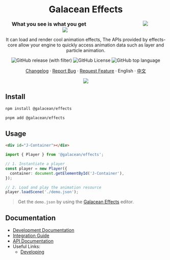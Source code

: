 <div align="center"><a name="readme-top"></a>

<h1>Galacean Effects</h1>

<div style="display: flex; ">
  <div style="flex:2.9">
    <h3 align="left" style="text-indent:20px;margin:0;">What you see is what you get</h3>
    <img src="https://mdn.alipayobjects.com/huamei_klifp9/afts/img/A*QHpQQ4dY6SQAAAAAAAAAAAAADvV6AQ/original" />
  </div>
  <div style="flex:1">
    <img src="https://mdn.alipayobjects.com/huamei_klifp9/afts/img/A*UwMWT4uY6jsAAAAAAAAAAAAADvV6AQ/original" />
  </div>
</div>

It can load and render cool animation effects, The APIs provided by effects-core allow your engine to quickly access animation data such as layer and particle animation.

![GitHub release (with filter)](https://img.shields.io/github/v/release/galacean/effects-runtime)
![GitHub License](https://img.shields.io/github/license/galacean/effects-runtime)
![GitHub top language](https://img.shields.io/github/languages/top/galacean/effects-runtime)

[Changelog](./CHANGELOG.md) · [Report Bug][github-issues-url] · [Request Feature][github-issues-url] · English · [中文](./README-zh_CN.md)

![](https://raw.githubusercontent.com/andreasbm/readme/master/assets/lines/rainbow.png)

[github-issues-url]: https://github.com/galacean/effects-runtime/issues
</div>

## Install

``` bash
npm install @galacean/effects
```

``` bash
pnpm add @galacean/effects
```

## Usage

``` html
<div id="J-Container"></div>
```

``` ts
import { Player } from '@galacean/effects';

// 1. Instantiate a player
const player = new Player({
  container: document.getElementById('J-Container'),
});

// 2. Load and play the animation resource
player.loadScene('./demo.json');
```

> Get the `demo.json` by using the [Galacean Effects](https://galacean.antgroup.com/effects/) editor.

## Documentation

- [Development Documentation](https://galacean.antgroup.com/effects/#/user/dgmswcgk63yfngku)
- [Integration Guide](https://galacean.antgroup.com/effects/#/user/ti4f2yx1rot4hs1n)
- [API Documentation](https://galacean.antgroup.com/effects/#/api)
- Useful Links:
  - [Developing](docs/developing.md)


